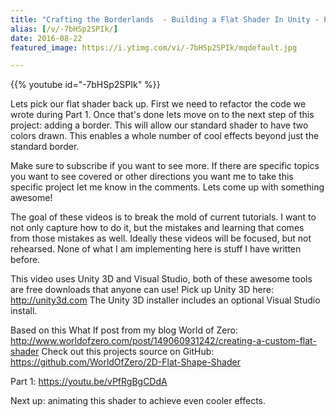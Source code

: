 ```yaml
---
title: "Crafting the Borderlands  - Building a Flat Shader In Unity - Part 2"
alias: [/v/-7bHSp2SPIk/]
date: 2016-08-22
featured_image: https://i.ytimg.com/vi/-7bHSp2SPIk/mqdefault.jpg

---
```


{{% youtube id="-7bHSp2SPIk" %}}

Lets pick our flat shader back up. First we need to refactor the code we wrote during Part 1. Once that's done lets move on to the next step of this project: adding a border. This will allow our standard shader to have two colors drawn. This enables a whole number of cool effects beyond just the standard border.

Make sure to subscribe if you want to see more. If there are specific topics you want to see covered or other directions you want me to take this specific project let me know in the comments. Lets come up with something awesome!

The goal of these videos is to break the mold of current tutorials. I want to not only capture how to do it, but the mistakes and learning that comes from those mistakes as well. Ideally these videos will be focused, but not rehearsed. None of what I am implementing here is stuff I have written before.

This video uses Unity 3D and Visual Studio, both of these awesome tools are free downloads that anyone can use!
Pick up Unity 3D here: http://unity3d.com
The Unity 3D installer includes an optional Visual Studio install.

Based on this What If post from my blog World of Zero: http://www.worldofzero.com/post/149060931242/creating-a-custom-flat-shader
Check out this projects source on GitHub: https://github.com/WorldOfZero/2D-Flat-Shape-Shader

Part 1: https://youtu.be/vPfRgBgCDdA

Next up: animating this shader to achieve even cooler effects.